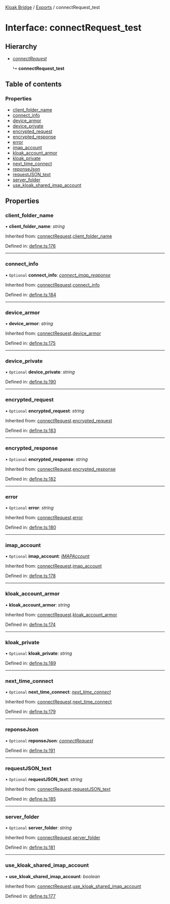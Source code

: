 [Kloak Bridge](../README.md) / [Exports](../modules.md) / connectRequest_test

# Interface: connectRequest\_test

## Hierarchy

* [*connectRequest*](connectrequest.md)

  ↳ **connectRequest_test**

## Table of contents

### Properties

- [client\_folder\_name](connectrequest_test.md#client_folder_name)
- [connect\_info](connectrequest_test.md#connect_info)
- [device\_armor](connectrequest_test.md#device_armor)
- [device\_private](connectrequest_test.md#device_private)
- [encrypted\_request](connectrequest_test.md#encrypted_request)
- [encrypted\_response](connectrequest_test.md#encrypted_response)
- [error](connectrequest_test.md#error)
- [imap\_account](connectrequest_test.md#imap_account)
- [kloak\_account\_armor](connectrequest_test.md#kloak_account_armor)
- [kloak\_private](connectrequest_test.md#kloak_private)
- [next\_time\_connect](connectrequest_test.md#next_time_connect)
- [reponseJson](connectrequest_test.md#reponsejson)
- [requestJSON\_text](connectrequest_test.md#requestjson_text)
- [server\_folder](connectrequest_test.md#server_folder)
- [use\_kloak\_shared\_imap\_account](connectrequest_test.md#use_kloak_shared_imap_account)

## Properties

### client\_folder\_name

• **client\_folder\_name**: *string*

Inherited from: [connectRequest](connectrequest.md).[client_folder_name](connectrequest.md#client_folder_name)

Defined in: [define.ts:176](https://github.com/CoNET-project/kloak-bridge/blob/6df6a68/src/define.ts#L176)

___

### connect\_info

• `Optional` **connect\_info**: [*connect\_imap\_reqponse*](connect_imap_reqponse.md)

Inherited from: [connectRequest](connectrequest.md).[connect_info](connectrequest.md#connect_info)

Defined in: [define.ts:184](https://github.com/CoNET-project/kloak-bridge/blob/6df6a68/src/define.ts#L184)

___

### device\_armor

• **device\_armor**: *string*

Inherited from: [connectRequest](connectrequest.md).[device_armor](connectrequest.md#device_armor)

Defined in: [define.ts:175](https://github.com/CoNET-project/kloak-bridge/blob/6df6a68/src/define.ts#L175)

___

### device\_private

• `Optional` **device\_private**: *string*

Defined in: [define.ts:190](https://github.com/CoNET-project/kloak-bridge/blob/6df6a68/src/define.ts#L190)

___

### encrypted\_request

• `Optional` **encrypted\_request**: *string*

Inherited from: [connectRequest](connectrequest.md).[encrypted_request](connectrequest.md#encrypted_request)

Defined in: [define.ts:183](https://github.com/CoNET-project/kloak-bridge/blob/6df6a68/src/define.ts#L183)

___

### encrypted\_response

• `Optional` **encrypted\_response**: *string*

Inherited from: [connectRequest](connectrequest.md).[encrypted_response](connectrequest.md#encrypted_response)

Defined in: [define.ts:182](https://github.com/CoNET-project/kloak-bridge/blob/6df6a68/src/define.ts#L182)

___

### error

• `Optional` **error**: *string*

Inherited from: [connectRequest](connectrequest.md).[error](connectrequest.md#error)

Defined in: [define.ts:180](https://github.com/CoNET-project/kloak-bridge/blob/6df6a68/src/define.ts#L180)

___

### imap\_account

• `Optional` **imap\_account**: [*IMAPAccount*](imapaccount.md)

Inherited from: [connectRequest](connectrequest.md).[imap_account](connectrequest.md#imap_account)

Defined in: [define.ts:178](https://github.com/CoNET-project/kloak-bridge/blob/6df6a68/src/define.ts#L178)

___

### kloak\_account\_armor

• **kloak\_account\_armor**: *string*

Inherited from: [connectRequest](connectrequest.md).[kloak_account_armor](connectrequest.md#kloak_account_armor)

Defined in: [define.ts:174](https://github.com/CoNET-project/kloak-bridge/blob/6df6a68/src/define.ts#L174)

___

### kloak\_private

• `Optional` **kloak\_private**: *string*

Defined in: [define.ts:189](https://github.com/CoNET-project/kloak-bridge/blob/6df6a68/src/define.ts#L189)

___

### next\_time\_connect

• `Optional` **next\_time\_connect**: [*next\_time\_connect*](next_time_connect.md)

Inherited from: [connectRequest](connectrequest.md).[next_time_connect](connectrequest.md#next_time_connect)

Defined in: [define.ts:179](https://github.com/CoNET-project/kloak-bridge/blob/6df6a68/src/define.ts#L179)

___

### reponseJson

• `Optional` **reponseJson**: [*connectRequest*](connectrequest.md)

Defined in: [define.ts:191](https://github.com/CoNET-project/kloak-bridge/blob/6df6a68/src/define.ts#L191)

___

### requestJSON\_text

• `Optional` **requestJSON\_text**: *string*

Inherited from: [connectRequest](connectrequest.md).[requestJSON_text](connectrequest.md#requestjson_text)

Defined in: [define.ts:185](https://github.com/CoNET-project/kloak-bridge/blob/6df6a68/src/define.ts#L185)

___

### server\_folder

• `Optional` **server\_folder**: *string*

Inherited from: [connectRequest](connectrequest.md).[server_folder](connectrequest.md#server_folder)

Defined in: [define.ts:181](https://github.com/CoNET-project/kloak-bridge/blob/6df6a68/src/define.ts#L181)

___

### use\_kloak\_shared\_imap\_account

• **use\_kloak\_shared\_imap\_account**: *boolean*

Inherited from: [connectRequest](connectrequest.md).[use_kloak_shared_imap_account](connectrequest.md#use_kloak_shared_imap_account)

Defined in: [define.ts:177](https://github.com/CoNET-project/kloak-bridge/blob/6df6a68/src/define.ts#L177)
